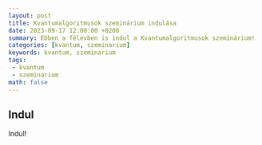 ```yaml
---
layout: post
title: Kvantumalgoritmusok szeminárium indulása
date: 2023-09-17 12:00:00 +0200
summary: Ebben a félévben is indul a Kvantumalgoritmusok szeminárium!
categories: [kvantum, szeminarium]
keywords: kvantum, szeminarium
tags:
 - kvantum
 - szeminarium
math: false
---
```


## Indul

Indul!